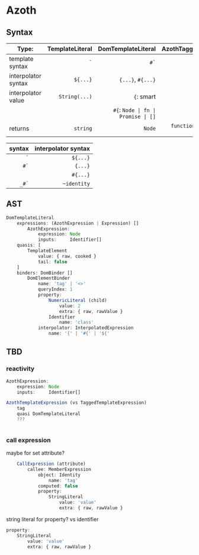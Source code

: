 Azoth
===

## Syntax

Type:                | TemplateLiteral        | DomTemplateLiteral      | AzothTaggedTemplate
---                  |---:                    |---:                     |--:
template syntax      | <code>\`</code>        | <code>#\`</code>        | `_#`
interpolator syntax  | `${...}`               | `{...}`, `#{...}`       | `~identity`
interpolator value   | `String(...)`          | `{`: smart              |
&nbsp;               | &nbsp;                 | `#{`: `Node \| fn \| Promise \| []`              |
returns              | `string`               | `Node`                  | `function` `(...p?) => Node` 


syntax              | interpolator syntax 
---:                |---:                 
 <code>\`</code>    | `${...}`            
 <code>#\`</code>   | `{...}`             
 &nbsp;             | `#{...}`            
 <code>_#\`</code>  | `~identity`         

## AST

```js
DomTemplateLiteral
    expressions: (AzothExpression | Expression) []
        AzothExpression:
            expression: Node
            inputs:     Identifier[]
    quasis: [
        TemplateElement
            value: { raw, cooked }
            tail: false
    ]
    binders: DomBinder []
        DomElementBinder
            name: 'tag' | '<>'
            queryIndex: 1
            property: 
                NumericLiteral (child)
                    value: 2
                    extra: { raw, rawValue }
                Identifier
                    name: 'class' 
            interpolator: InterpolatedExpression
                name: '{' | '#{' | '${'
```

## TBD

### reactivity

```js
AzothExpression:
    expression: Node
    inputs:     Identifier[]
```

```js
AzothTemplateExpression (vs TaggedTemplateExpression)
    tag
    quasi DomTemplateLiteral
    ???
    
```

### call expression

maybe for set attribute?

```js
    CallExpression (attribute)
        callee: MemberExpression
            object: Identity
                name: 'tag'
            computed: false
            property:
                StringLiteral
                    value: 'value'
                    extra: { raw, rawValue }
```
    
string literal for property? vs identifier

```js
property: 
    StringLiteral
        value: 'value'
        extra: { raw, rawValue }
```